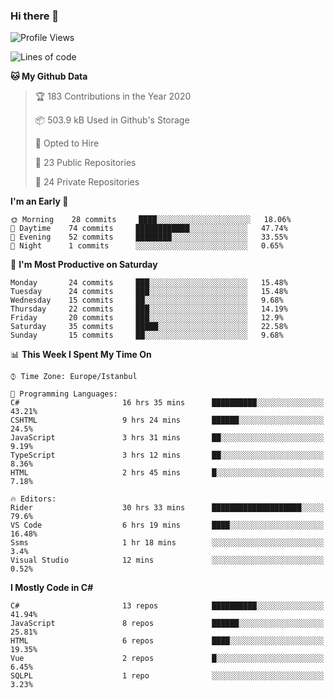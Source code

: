 ### Hi there 👋

<!--START_SECTION:waka-->
![Profile Views](http://img.shields.io/badge/Profile%20Views-0-blue)

![Lines of code](https://img.shields.io/badge/From%20Hello%20World%20I%27ve%20Written-4.6%20million%20lines%20of%20code-blue)

**🐱 My Github Data** 

> 🏆 183 Contributions in the Year 2020
 > 
> 📦 503.9 kB Used in Github's Storage 
 > 
> 💼 Opted to Hire
 > 
> 📜 23 Public Repositories
 > 
> 🔑 24 Private Repositories 

**I'm an Early 🐤** 

```text
🌞 Morning    28 commits     ████░░░░░░░░░░░░░░░░░░░░░   18.06% 
🌆 Daytime    74 commits     ████████████░░░░░░░░░░░░░   47.74% 
🌃 Evening    52 commits     ████████░░░░░░░░░░░░░░░░░   33.55% 
🌙 Night      1 commits      ░░░░░░░░░░░░░░░░░░░░░░░░░   0.65%

```
📅 **I'm Most Productive on Saturday** 

```text
Monday       24 commits     ███░░░░░░░░░░░░░░░░░░░░░░   15.48% 
Tuesday      24 commits     ███░░░░░░░░░░░░░░░░░░░░░░   15.48% 
Wednesday    15 commits     ██░░░░░░░░░░░░░░░░░░░░░░░   9.68% 
Thursday     22 commits     ███░░░░░░░░░░░░░░░░░░░░░░   14.19% 
Friday       20 commits     ███░░░░░░░░░░░░░░░░░░░░░░   12.9% 
Saturday     35 commits     █████░░░░░░░░░░░░░░░░░░░░   22.58% 
Sunday       15 commits     ██░░░░░░░░░░░░░░░░░░░░░░░   9.68%

```


📊 **This Week I Spent My Time On** 

```text
⌚︎ Time Zone: Europe/Istanbul

💬 Programming Languages: 
C#                       16 hrs 35 mins      ██████████░░░░░░░░░░░░░░░   43.21% 
CSHTML                   9 hrs 24 mins       ██████░░░░░░░░░░░░░░░░░░░   24.5% 
JavaScript               3 hrs 31 mins       ██░░░░░░░░░░░░░░░░░░░░░░░   9.19% 
TypeScript               3 hrs 12 mins       ██░░░░░░░░░░░░░░░░░░░░░░░   8.36% 
HTML                     2 hrs 45 mins       █░░░░░░░░░░░░░░░░░░░░░░░░   7.18%

🔥 Editors: 
Rider                    30 hrs 33 mins      ████████████████████░░░░░   79.6% 
VS Code                  6 hrs 19 mins       ████░░░░░░░░░░░░░░░░░░░░░   16.48% 
Ssms                     1 hr 18 mins        ░░░░░░░░░░░░░░░░░░░░░░░░░   3.4% 
Visual Studio            12 mins             ░░░░░░░░░░░░░░░░░░░░░░░░░   0.52%

```

**I Mostly Code in C#** 

```text
C#                       13 repos            ██████████░░░░░░░░░░░░░░░   41.94% 
JavaScript               8 repos             ██████░░░░░░░░░░░░░░░░░░░   25.81% 
HTML                     6 repos             ████░░░░░░░░░░░░░░░░░░░░░   19.35% 
Vue                      2 repos             █░░░░░░░░░░░░░░░░░░░░░░░░   6.45% 
SQLPL                    1 repo              ░░░░░░░░░░░░░░░░░░░░░░░░░   3.23%

```



<!--END_SECTION:waka-->

<!--
**ebubekirdinc/ebubekirdinc** is a ✨ _special_ ✨ repository because its `README.md` (this file) appears on your GitHub profile.

Here are some ideas to get you started:

- 🔭 I’m currently working on ...
- 🌱 I’m currently learning ...
- 👯 I’m looking to collaborate on ...
- 🤔 I’m looking for help with ...
- 💬 Ask me about ...
- 📫 How to reach me: ...
- 😄 Pronouns: ...
- ⚡ Fun fact: ...
-->
